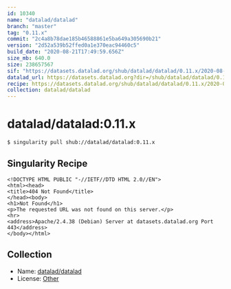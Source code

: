 ```yaml
---
id: 10340
name: "datalad/datalad"
branch: "master"
tag: "0.11.x"
commit: "2c4a8b78dae185b46588861e5ba649a305690b21"
version: "2d52a539b52ffed0a1e370eac94460c5"
build_date: "2020-08-21T17:49:59.656Z"
size_mb: 640.0
size: 238657567
sif: "https://datasets.datalad.org/shub/datalad/datalad/0.11.x/2020-08-21-2c4a8b78-2d52a539/2d52a539b52ffed0a1e370eac94460c5.sif"
datalad_url: https://datasets.datalad.org?dir=/shub/datalad/datalad/0.11.x/2020-08-21-2c4a8b78-2d52a539/
recipe: https://datasets.datalad.org/shub/datalad/datalad/0.11.x/2020-08-21-2c4a8b78-2d52a539/Singularity
collection: datalad/datalad
---
```


# datalad/datalad:0.11.x

```bash
$ singularity pull shub://datalad/datalad:0.11.x
```

## Singularity Recipe

```singularity
<!DOCTYPE HTML PUBLIC "-//IETF//DTD HTML 2.0//EN">
<html><head>
<title>404 Not Found</title>
</head><body>
<h1>Not Found</h1>
<p>The requested URL was not found on this server.</p>
<hr>
<address>Apache/2.4.38 (Debian) Server at datasets.datalad.org Port 443</address>
</body></html>
```

## Collection

 - Name: [datalad/datalad](https://github.com/datalad/datalad)
 - License: [Other](None)

